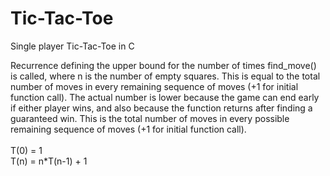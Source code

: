 # Tic-Tac-Toe
Single player Tic-Tac-Toe in C

Recurrence defining the upper bound for the number of times find_move() is called, where n is the number of empty squares. This is equal to the total number of moves in every remaining sequence of moves (+1 for initial function call). The actual number is lower because the game can end early if either player wins, and also because the function returns after finding a guaranteed win. This is the total number of moves in every possible remaining sequence of moves (+1 for initial function call). <br><br>
T(0) = 1 <br>
T(n) = n*T(n-1) + 1


